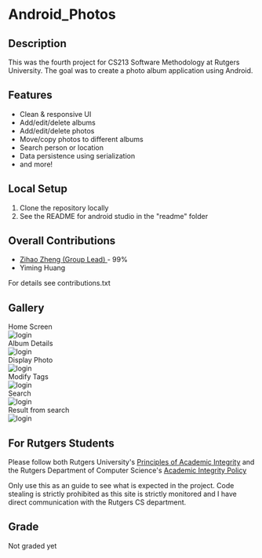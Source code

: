 # Android_Photos

## Description
This was the fourth project for CS213 Software Methodology at Rutgers University. The goal was to create a photo album application using Android.

## Features
* Clean & responsive UI
* Add/edit/delete albums
* Add/edit/delete photos
* Move/copy photos to different albums
* Search person or location
* Data persistence using serialization
* and more!

## Local Setup
1. Clone the repository locally
2. See the README for android studio in the "readme" folder

## Overall Contributions 

- [Zihao Zheng (Group Lead) ](https://github.com/zhengzihao2002) - 99%
- Yiming Huang 

For details see contributions.txt

## Gallery
Home Screen </br>
![login](readme/Home.png)</br>
Album Details </br>
![login](readme/Album.png)</br>
Display Photo </br>
![login](readme/Display.png)</br>
Modify Tags </br>
![login](readme/tags.png)</br>
Search </br>
![login](readme/search.png)</br>
Result from search </br>
![login](readme/searchResults.png)</br>


## For Rutgers Students
Please follow both Rutgers University's [Principles of Academic Integrity](http://academicintegrity.rutgers.edu/) and the Rutgers Department of Computer Science's [Academic Integrity Policy](https://www.cs.rutgers.edu/academics/undergraduate/academic-integrity-policy)

Only use this as an guide to see what is expected in the project. Code stealing is strictly prohibited as this site is strictly monitored and I have direct communication with the Rutgers CS department. 


## Grade
Not graded yet
